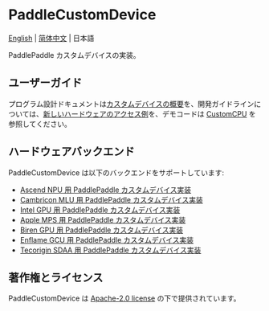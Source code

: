 # PaddleCustomDevice

[English](./README_en.md) | [简体中文](./README.md) | 日本語

PaddlePaddle カスタムデバイスの実装。

## ユーザーガイド

プログラム設計ドキュメントは[カスタムデバイスの概要](https://www.paddlepaddle.org.cn/documentation/docs/zh/develop/dev_guides/custom_device_docs/custom_device_overview_cn.html)を、開発ガイドラインについては、[新しいハードウェアのアクセス例](https://www.paddlepaddle.org.cn/documentation/docs/zh/develop/dev_guides/custom_device_docs/custom_device_example_cn.html)を、デモコードは [CustomCPU](backends/custom_cpu/README_ja.md) を参照してください。

## ハードウェアバックエンド

PaddleCustomDevice は以下のバックエンドをサポートしています:

- [Ascend NPU 用 PaddlePaddle カスタムデバイス実装](backends/npu/README.md)
- [Cambricon MLU 用 PaddlePaddle カスタムデバイス実装](backends/mlu/README.md)
- [Intel GPU 用 PaddlePaddle カスタムデバイス実装](backends/intel_gpu/README.md)
- [Apple MPS 用 PaddlePaddle カスタムデバイス実装](backends/mps/README.md)
- [Biren GPU 用 PaddlePaddle カスタムデバイス実装](backends/biren_gpu/README.md)
- [Enflame GCU 用 PaddlePaddle カスタムデバイス実装](backends/gcu/README.md)
- [Tecorigin SDAA 用 PaddlePaddle カスタムデバイス実装](backends/sdaa/README.md)

## 著作権とライセンス

PaddleCustomDevice は [Apache-2.0 license](LICENSE) の下で提供されています。

